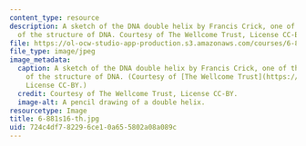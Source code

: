 ```yaml
---
content_type: resource
description: A sketch of the DNA double helix by Francis Crick, one of the discoverers
  of the structure of DNA. Courtesy of The Wellcome Trust, License CC-BY.
file: https://ol-ocw-studio-app-production.s3.amazonaws.com/courses/6-881-computational-personal-genomics-making-sense-of-complete-genomes-spring-2016/724c4df782296ce10a655802a08a089c_6-881s16-th.jpg
file_type: image/jpeg
image_metadata:
  caption: A sketch of the DNA double helix by Francis Crick, one of the discoverers
    of the structure of DNA. (Courtesy of [The Wellcome Trust](https://wellcomeimages.org/indexplus/image/L0051225.html),
    License CC-BY.)
  credit: Courtesy of The Wellcome Trust, License CC-BY.
  image-alt: A pencil drawing of a double helix.
resourcetype: Image
title: 6-881s16-th.jpg
uid: 724c4df7-8229-6ce1-0a65-5802a08a089c
---
```

